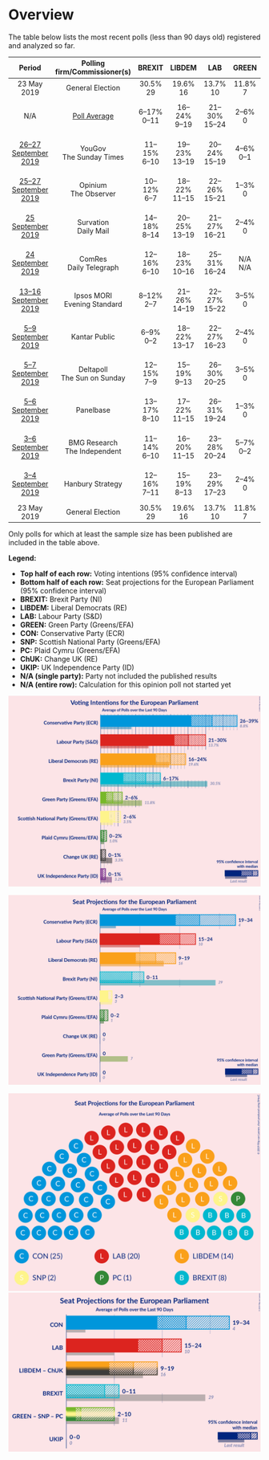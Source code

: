 # Overview

The table below lists the most recent polls (less than 90 days old) registered and analyzed so far.

| Period     | Polling firm/Commissioner(s) | BREXIT | LIBDEM | LAB | GREEN | CON | SNP | PC | ChUK | UKIP |
|:----------:|:----------------------------:|:--:|:--:|:--:|:--:|:--:|:--:|:--:|:--:|:--:|
| 23 May 2019 | General Election | 30.5% <br> 29 | 19.6% <br> 16 | 13.7% <br> 10 | 11.8% <br> 7 | 8.8% <br> 4 | 3.5% <br> 3 | 1.0% <br> 1 | 3.3% <br> 0 | 3.2% <br> 0 |
| N/A | [Poll Average](average.html) | 6–17% <br> 0–11 | 16–24% <br> 9–19 | 21–30% <br> 15–24 | 2–6% <br> 0 | 26–39% <br> 19–34 | 2–6% <br> 2–3 | 0–2% <br> 0–2 | 0–1% <br> 0 | 0–1% <br> 0 |
| [26–27 September 2019](2019-09-27-YouGov.html) | YouGov <br> The Sunday Times | 11–15% <br> 6–10 | 19–23% <br> 13–19 | 20–24% <br> 15–19 | 4–6% <br> 0–1 | 31–35% <br> 24–29 | 3–5% <br> 2–3 | 1–2% <br> 0–2 | 0–1% <br> 0 | 0–1% <br> 0 |
| [25–27 September 2019](2019-09-27-Opinium.html) | Opinium <br> The Observer | 10–12% <br> 6–7 | 18–22% <br> 11–15 | 22–26% <br> 15–21 | 1–3% <br> 0 | 34–38% <br> 25–32 | 4–6% <br> 2–4 | 1–2% <br> 1–2 | 0–1% <br> 0 | 0–1% <br> 0 |
| [25 September 2019](2019-09-25-Survation.html) | Survation <br> Daily Mail | 14–18% <br> 8–14 | 20–25% <br> 13–19 | 21–27% <br> 16–21 | 2–4% <br> 0 | 24–30% <br> 19–24 | 3–5% <br> 2–3 | N/A <br> N/A | N/A <br> N/A | N/A <br> N/A |
| [24 September 2019](2019-09-24-ComRes.html) | ComRes <br> Daily Telegraph | 12–16% <br> 6–10 | 18–23% <br> 10–16 | 25–31% <br> 16–24 | N/A <br> N/A | 25–31% <br> 17–23 | 3–6% <br> 2–3 | 1–2% <br> 0–2 | N/A <br> N/A | N/A <br> N/A |
| [13–16 September 2019](2019-09-16-IpsosMORI.html) | Ipsos MORI <br> Evening Standard | 8–12% <br> 2–7 | 21–26% <br> 14–19 | 22–27% <br> 15–22 | 3–5% <br> 0 | 30–36% <br> 24–30 | 2–4% <br> 1–3 | 0–2% <br> 0–2 | 0–1% <br> 0 | 0–1% <br> 0 |
| [5–9 September 2019](2019-09-09-KantarPublic.html) | Kantar Public | 6–9% <br> 0–2 | 18–22% <br> 13–17 | 22–27% <br> 16–23 | 2–4% <br> 0 | 35–41% <br> 29–35 | 3–5% <br> 2–3 | 1–2% <br> 1–2 | 1–2% <br> 0 | 1–2% <br> 0 |
| [5–7 September 2019](2019-09-07-Deltapoll.html) | Deltapoll <br> The Sun on Sunday | 12–15% <br> 7–9 | 15–19% <br> 9–13 | 26–30% <br> 20–25 | 3–5% <br> 0 | 29–33% <br> 23–27 | 4–6% <br> 3 | 1–2% <br> 0–2 | N/A <br> N/A | 1–2% <br> 0 |
| [5–6 September 2019](2019-09-06-Panelbase.html) | Panelbase | 13–17% <br> 8–10 | 17–22% <br> 11–15 | 26–31% <br> 19–24 | 1–3% <br> 0 | 29–34% <br> 22–27 | 2–4% <br> 1–3 | 0–1% <br> 0–1 | 0–1% <br> 0 | 0–1% <br> 0 |
| [3–6 September 2019](2019-09-06-BMGResearch.html) | BMG Research <br> The Independent | 11–14% <br> 6–10 | 16–20% <br> 11–15 | 23–28% <br> 20–24 | 5–7% <br> 0–2 | 27–31% <br> 23–26 | 2–4% <br> 2 | 0–1% <br> 0–1 | 0–1% <br> 0 | 1–2% <br> 0 |
| [3–4 September 2019](2019-09-04-HanburyStrategy.html) | Hanbury Strategy | 12–16% <br> 7–11 | 15–19% <br> 8–13 | 23–29% <br> 17–23 | 2–4% <br> 0 | 30–36% <br> 23–30 | 3–5% <br> 2–3 | 1–2% <br> 0–2 | 0–1% <br> 0 | 0–1% <br> 0 |
| 23 May 2019 | General Election | 30.5% <br> 29 | 19.6% <br> 16 | 13.7% <br> 10 | 11.8% <br> 7 | 8.8% <br> 4 | 3.5% <br> 3 | 1.0% <br> 1 | 3.3% <br> 0 | 3.2% <br> 0 |

Only polls for which at least the sample size has been published are included in the table above.

**Legend:**
+ **Top half of each row:** Voting intentions (95% confidence interval)
+ **Bottom half of each row:** Seat projections for the European Parliament (95% confidence interval)
+ **BREXIT:** Brexit Party (NI)
+ **LIBDEM:** Liberal Democrats (RE)
+ **LAB:** Labour Party (S&D)
+ **GREEN:** Green Party (Greens/EFA)
+ **CON:** Conservative Party (ECR)
+ **SNP:** Scottish National Party (Greens/EFA)
+ **PC:** Plaid Cymru (Greens/EFA)
+ **ChUK:** Change UK (RE)
+ **UKIP:** UK Independence Party (ID)
+ **N/A (single party):** Party not included the published results
+ **N/A (entire row):** Calculation for this opinion poll not started yet


![Graph with voting intentions not yet produced](average.png "Voting Intentions")

![Graph with seats not yet produced](average-seats.png "Seats")

![Graph with seating plan not yet produced](average-seating-plan.png "Seating Plan")
![Graph with coalitions seats not yet produced](average-coalitions-seats.png "Coalitions Seats")
